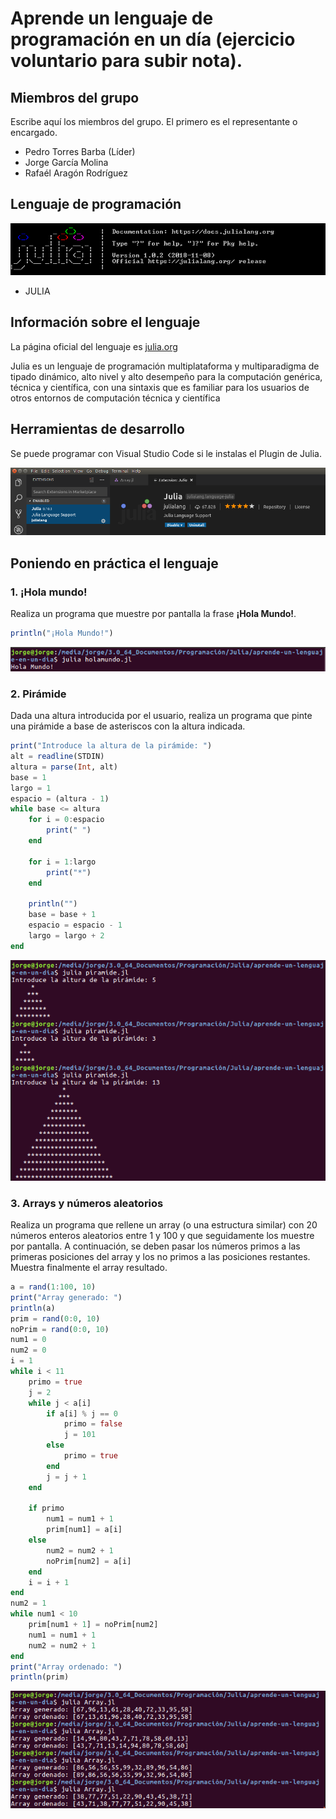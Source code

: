 # Aprende un lenguaje de programación en un día (ejercicio voluntario para subir nota).

## Miembros del grupo

Escribe aquí los miembros del grupo. El primero es el representante o encargado.

* Pedro Torres Barba (Líder)
* Jorge García Molina
* Rafaél Aragón Rodríguez

## Lenguaje de programación

<img src="./imagenes/Header.png" alt="Cabecera de Julia">

* JULIA

## Información sobre el lenguaje

La página oficial del lenguaje es [julia.org](https://julialang.org)

Julia es un lenguaje de programación multiplataforma y multiparadigma de tipado dinámico, alto nivel y alto desempeño para la computación genérica, técnica y científica, con una sintaxis que es familiar para los usuarios de otros entornos de computación técnica y científica

## Herramientas de desarrollo

Se puede programar con Visual Studio Code si le instalas el Plugin de Julia.

<img src="./imagenes/pluginjulia.png" alt="Resultado de HolaMundo">


## Poniendo en práctica el lenguaje

### 1. ¡Hola mundo!

Realiza un programa que muestre por pantalla la frase **¡Hola Mundo!**.

```julia
println("¡Hola Mundo!")
```

<img src="./imagenes/HolaMundo.png" alt="Resultado de HolaMundo">

### 2. Pirámide

Dada una altura introducida por el usuario, realiza un programa que pinte una pirámide a base de asteriscos con la altura indicada.

```julia
print("Introduce la altura de la pirámide: ")
alt = readline(STDIN)
altura = parse(Int, alt)
base = 1
largo = 1
espacio = (altura - 1)
while base <= altura
    for i = 0:espacio
        print(" ")
    end

    for i = 1:largo
        print("*")
    end

    println("")
    base = base + 1
    espacio = espacio - 1
    largo = largo + 2
end
```

<img src="./imagenes/Piramide.png" alt="Resultado de HolaMundo">

### 3. Arrays y números aleatorios

Realiza un programa que rellene un array (o una estructura similar) con 20 números enteros aleatorios entre 1 y 100 y que seguidamente los muestre por pantalla. A continuación, se deben pasar los números primos a las primeras posiciones del array y los no primos a las posiciones restantes. Muestra finalmente el array resultado.

```julia
a = rand(1:100, 10)
print("Array generado: ")
println(a)
prim = rand(0:0, 10)
noPrim = rand(0:0, 10)
num1 = 0
num2 = 0
i = 1
while i < 11
    primo = true
    j = 2
    while j < a[i]
        if a[i] % j == 0
            primo = false
            j = 101
        else
            primo = true
        end
        j = j + 1
    end

    if primo
        num1 = num1 + 1
        prim[num1] = a[i]
    else
        num2 = num2 + 1
        noPrim[num2] = a[i]
    end
    i = i + 1
end
num2 = 1
while num1 < 10
    prim[num1 + 1] = noPrim[num2]
    num1 = num1 + 1
    num2 = num2 + 1
end
print("Array ordenado: ")
println(prim)
```

<img src="./imagenes/Array.png" alt="Resultado de HolaMundo">

